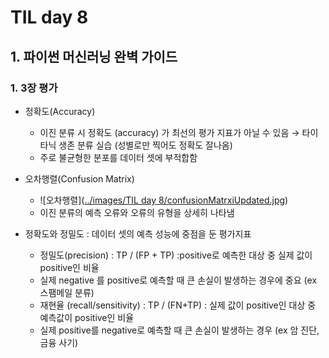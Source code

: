 # TIL day 8

## 1. 파이썬 머신러닝 완벽 가이드

### 1. 3장 평가

- 정확도(Accuracy) 

  - 이진 분류 시 정확도 (accuracy) 가 최선의 평가 지표가 아닐 수 있음 → 타이타닉 생존 분류 실습 (성별로만 찍어도 정확도 잘나옴)
  - 주로 불균형한 분포를 데이터 셋에 부적합함

- 오차행렬(Confusion Matrix)

  - ![오차행렬]([../images/TIL day 8/confusionMatrxiUpdated.jpg](https://www.google.com/url?sa=i&url=https%3A%2F%2Fmanisha-sirsat.blogspot.com%2F2019%2F04%2Fconfusion-matrix.html&psig=AOvVaw1mMApC5b_XEwGFHYd2wRpp&ust=1643876336805000&source=images&cd=vfe&ved=0CAsQjRxqFwoTCPiU7NzK4PUCFQAAAAAdAAAAABAD))
  - 이진 분류의 예측 오류와 오류의 유형을 상세히 나타냄

- 정확도와 정밀도 : 데이터 셋의 예측 성능에 중점을 둔 평가지표

  - 정밀도(precision) : TP / (FP + TP) :positive로 예측한 대상 중 실제 값이 positive인 비율
  - 실제 negative 를 positive로 예측할 때 큰 손실이 발생하는 경우에 중요 (ex 스팸메일 분류)
  - 재현율 (recall/sensitivity) : TP / (FN+TP) : 실제 값이 positive인 대상 중 예측값이 positive인 비율
  - 실제 positive를 negative로 예측할 때 큰 손실이 발생하는 경우 (ex 암 진단, 금융 사기)

  
